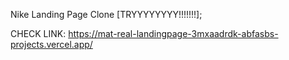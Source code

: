 Nike Landing Page Clone [TRYYYYYYYY!!!!!!!];

CHECK LINK:
https://mat-real-landingpage-3mxaadrdk-abfasbs-projects.vercel.app/
